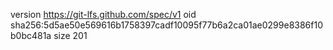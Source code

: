 version https://git-lfs.github.com/spec/v1
oid sha256:5d5ae50e569616b1758397cadf10095f77b6a2ca01ae0299e8386f10b0bc481a
size 201
